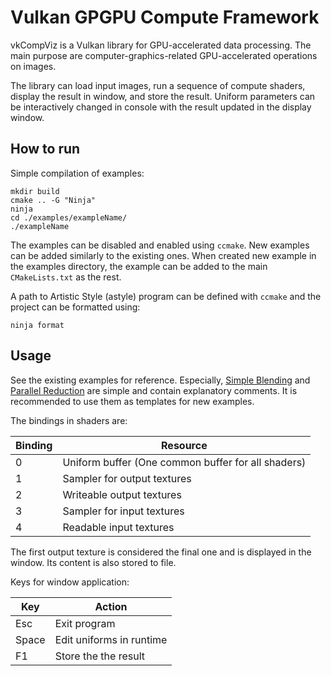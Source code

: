 # Vulkan GPGPU Compute Framework
vkCompViz is a Vulkan library for GPU-accelerated data processing. The main purpose are computer-graphics-related GPU-accelerated operations on images.

The library can load input images, run a sequence of compute shaders, display the result in window, and store the result. Uniform parameters can be interactively changed in console with the result updated in the display window.

## How to run
Simple compilation of examples:
```
mkdir build
cmake .. -G "Ninja"
ninja
cd ./examples/exampleName/
./exampleName
```
The examples can be disabled and enabled using  `ccmake`. New examples can be added similarly to the existing ones. When created new example in the examples directory, the example can be added to the main `CMakeLists.txt` as the rest.

A path to Artistic Style (astyle) program can be defined with `ccmake` and the project can be formatted using:
```
ninja format
```
## Usage
See the existing examples for reference. Especially, [Simple Blending](examples/simpleBlending) and [Parallel Reduction](examples/parallelReduction) are simple and contain explanatory comments. It is recommended to use them as templates for new examples.

The bindings in shaders are:  

| Binding | Resource |
|---|---|
| 0 | Uniform buffer (One common buffer for all shaders) | 
| 1 | Sampler for output textures | 
| 2 | Writeable output textures | 
| 3 | Sampler for input textures | 
| 4 | Readable input textures | 

The first output texture is considered the final one and is displayed in the window. Its content is also stored to file.  

Keys for window application:  

| Key | Action |
|---|---|
| Esc | Exit program | 
| Space | Edit uniforms in runtime | 
| F1 | Store the the result | 
